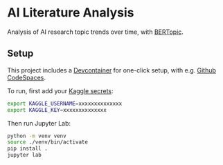 # AI Literature Analysis

Analysis of AI research topic trends over time, with [BERTopic](https://maartengr.github.io/BERTopic/index.html).

## Setup

This project includes a [Devcontainer](https://containers.dev/) for one-click
setup, with e.g. [Github CodeSpaces](https://github.com/features/codespaces).

To run, first add your [Kaggle secrets](https://www.kaggle.com/docs/api#getting-started-installation-&-authentication):

```bash
export KAGGLE_USERNAME=xxxxxxxxxxxxxx
export KAGGLE_KEY=xxxxxxxxxxxxxx
```

Then run Jupyter Lab:

```bash
python -m venv venv
source ./venv/bin/activate
pip install .
jupyter lab
```
